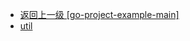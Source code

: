 - [返回上一级 [go-project-example-main]](go语言学习/gin-master/go-project-example-main/)
- [util](go语言学习/gin-master/go-project-example-main/util/)
